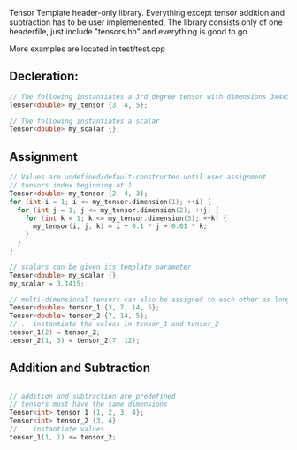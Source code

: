 
Tensor Template header-only library. Everything except tensor addition and subtraction has to be user implemenented. The library consists only of one headerfile, just include "tensors.hh" and everything is good to go. 

More examples are located in test/test.cpp

## Decleration:
```c++
// The following instantiates a 3rd degree tensor with dimensions 3x4x5
Tensor<double> my_tensor {3, 4, 5};

// The following instantiates a scalar
Tensor<double> my_scalar {};
```

## Assignment
```c++
// Values are undefined/default-constructed until user assignment 
// tensors index beginning at 1
Tensor<double> my_tensor {2, 4, 3};
for (int i = 1; i <= my_tensor.dimension(1); ++i) {
  for (int j = 1; j <= my_tensor.dimension(2); ++j) {
    for (int k = 1; k <= my_tensor.dimension(3); ++k) {
      my_tensor(i, j, k) = i + 0.1 * j + 0.01 * k;  
    }
  } 
}

// scalars can be given its template parameter
Tensor<double> my_scalar {};
my_scalar = 3.1415;

// multi-dimensional tensors can also be assigned to each other as long as the indices match
Tensor<double> tensor_1 {3, 7, 14, 5};
Tensor<double> tensor_2 {7, 14, 5};
//... instantiate the values in tensor_1 and tensor_2
tensor_1(2) = tensor_2;
tensor_2(1, 3) = tensor_2(7, 12);
```

## Addition and Subtraction
```c++

// addition and subtraction are predefined
// tensors must have the same dimensions
Tensor<int> tensor_1 {1, 2, 3, 4};
Tensor<int> tensor_2 {3, 4};
//... instantiate values
tensor_1(1, 1) += tensor_2;
```
